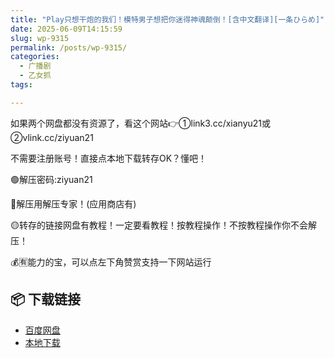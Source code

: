 ```yaml
---
title: "Play只想干炮的我们！模特男子想把你迷得神魂颠倒！[含中文翻译][一条ひらめ]"
date: 2025-06-09T14:15:59
slug: wp-9315
permalink: /posts/wp-9315/
categories:
  - 广播剧
  - 乙女抓
tags:

---
```


如果两个网盘都没有资源了，看这个网站👉①link3.cc/xianyu21或②vlink.cc/ziyuan21

不需要注册账号！直接点本地下载转存OK？懂吧！

🟢解压密码:ziyuan21

🔵解压用解压专家！(应用商店有)

🟡转存的链接网盘有教程！一定要看教程！按教程操作！不按教程操作你不会解压！

💰🈶能力的宝，可以点左下角赞赏支持一下网站运行

## 📦 下载链接
- [百度网盘](https://blziyuan21.com/pay-download/9315?key=9ed0e86aa1&down_id=0)
- [本地下载](https://blziyuan21.com/pay-download/9315?key=9ed0e86aa1&down_id=1)

